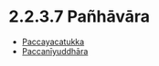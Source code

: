 

# 2.2.3.7 Pañhāvāra

* [Paccayacatukka](2.2.3.7/Paccayacatukka.md)
* [Paccanīyuddhāra](2.2.3.7/Paccaniyuddhara.md)



